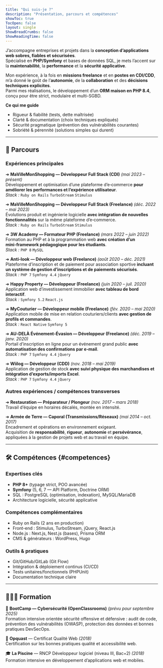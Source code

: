 ```yaml
---
title: "Qui suis‑je ?"
description: "Présentation, parcours et compétences"
showToc: true
TocOpen: false
layout: single
ShowBreadCrumbs: false
ShowReadingTime: false
---
```


J’accompagne entreprises et projets dans la **conception d’applications web sobres, fiables et sécurisées**.  
Spécialisé en **PHP/Symfony** et bases de données SQL, je mets l’accent sur la **maintenabilité**, la **performance** et la **sécurité applicative**.

Mon expérience, à la fois en **missions freelance** et en **postes en CDI/CDD**, m’a donné le goût de l’**autonomie**, de la **collaboration** et des **décisions techniques explicites**.  
Parmi mes réalisations, le développement d’un **ORM maison en PHP 8.4**, conçu pour être strict, modulaire et multi-SGBD.

**Ce qui me guide**  
- Rigueur & fiabilité (tests, dette maîtrisée)  
- Clarté & documentation (choix techniques expliqués)  
- Sécurité pragmatique (prévention des vulnérabilités courantes)  
- Sobriété & pérennité (solutions simples qui durent)

---

## 💼 Parcours

### Expériences principales

➜ **MaVilleMonShopping — Développeur Full Stack (CDI)** *(mai 2023 – présent)*  
  Développement et optimisation d’une plateforme d’e‑commerce **pour améliorer les performances et l’expérience utilisateur**.  
  *Stack :* `Ruby on Rails` `TurboStream` `Stimulus`

➜ **MaVilleMonShopping — Développeur Full Stack (Freelance)** *(déc. 2022 – mai 2023)*  
  Évolutions produit et ingénierie logicielle **avec intégration de nouvelles fonctionnalités** sur la même plateforme d’e‑commerce.  
  *Stack :* `Ruby on Rails` `TurboStream` `Stimulus`

➜ **3W Academy — Formateur PHP (Freelance)** *(mars 2022 – juin 2022)*  
  Formation au PHP et à la programmation web **avec création d’un mini‑framework pédagogique pour les étudiants**.  
  *Stack :* `PHP 8` `MySQL`

➜ **Anti‑look — Développeur web (Freelance)** *(août 2020 – déc. 2021)*  
  Plateforme d’inscription et de paiement pour association sportive **incluant un système de gestion d’inscriptions et de paiements sécurisés**.  
  *Stack :* `PHP 7` `Symfony 4.4` `jQuery`

➜ **Happy Property — Développeur (Freelance)** *(juin 2020 – juil. 2020)*  
  Application web d’investissement immobilier **avec tableau de bord interactif**.  
  *Stack :* `Symfony 5.2` `React.js`

➜ **MyCouturier — Développeur mobile (Freelance)** *(fév. 2020 – mai 2020)*  
  Application mobile de mise en relation couturiers/clients **avec gestion de profils et commandes**.  
  *Stack :* `React Native` `Symfony 5`

➜ **AU‑DELÀ Événement‑Évasion — Développeur (Freelance)** *(déc. 2019 – janv. 2020)*  
  Portail d’inscription en ligne pour un événement grand public **avec automatisation des confirmations par e‑mail**.  
  *Stack :* `PHP 7` `Symfony 4.4` `jQuery`

➜ **Wiilog — Développeur (CDD)** *(nov. 2018 – mai 2019)*  
  Application de gestion de stock **avec suivi physique des marchandises et intégration d’exports/imports Excel**.  
  *Stack :* `PHP 7` `Symfony 4.4` `jQuery`


### Autres expériences / compétences transverses

➜ **Restauration — Préparateur / Plongeur** *(nov. 2017 – mars 2018)*  
  Travail d’équipe en horaires décalés, montée en intensité.

➜ **Armée de Terre — Caporal (Transmissions/Réseaux)** *(mai 2014 – oct. 2017)*  
  Encadrement et opérations en environnement exigeant.  
  Acquisition de **responsabilité**, **rigueur**, **autonomie** et **persévérance**, appliquées à la gestion de projets web et au travail en équipe.

---

## 🛠 Compétences {#competences}

### Expertises clés
- **PHP 8+** (typage strict, POO avancée)
- **Symfony** (5, 6, 7 — API Platform, Doctrine ORM)
- SQL : PostgreSQL (optimisation, indexation), MySQL/MariaDB
- Architecture logicielle, sécurité applicative

### Compétences complémentaires
- Ruby on Rails (2 ans en production)
- Front-end : Stimulus, TurboStream, jQuery, React.js
- Node.js : Next.js, Nest.js (bases), Prisma ORM
- CMS & générateurs : WordPress, Hugo

### Outils & pratiques
- Git/GitHub/GitLab (Git Flow)
- Intégration & déploiement continus (CI/CD)
- Tests unitaires/fonctionnels (PHPUnit)
- Documentation technique claire

---

## 👨🏻‍🎓 Formation

🔐 **BootCamp — Cybersécurité (OpenClassrooms)** *(prévu pour septembre 2025)*  
  Formation intensive orientée sécurité offensive et défensive : audit de code, prévention des vulnérabilités (OWASP), protection des données et bonnes pratiques DevSecOps.

📃 **Opquast** — Certificat Qualité Web *(2018)*  
  Certification sur les bonnes pratiques qualité et accessibilité web.

🎓 **La Piscine** — RNCP Développeur logiciel (niveau III, Bac+2) *(2018)*  
  Formation intensive en développement d’applications web et mobiles.
